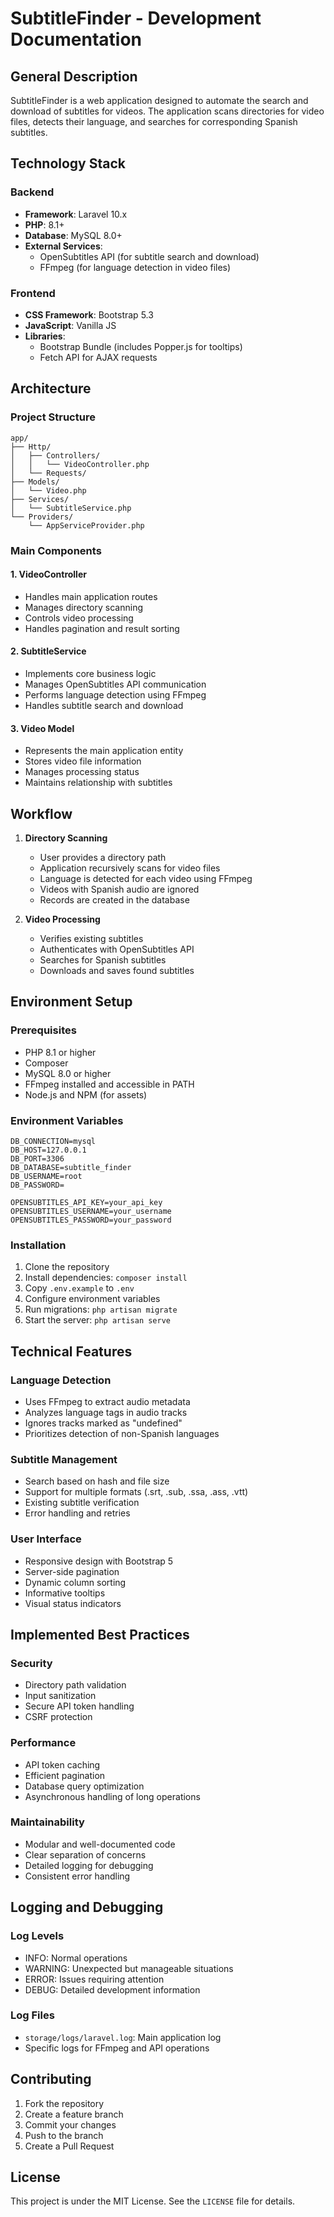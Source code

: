 # SubtitleFinder - Development Documentation

## General Description
SubtitleFinder is a web application designed to automate the search and download of subtitles for videos. The application scans directories for video files, detects their language, and searches for corresponding Spanish subtitles.

## Technology Stack

### Backend
- **Framework**: Laravel 10.x
- **PHP**: 8.1+
- **Database**: MySQL 8.0+
- **External Services**:
  - OpenSubtitles API (for subtitle search and download)
  - FFmpeg (for language detection in video files)

### Frontend
- **CSS Framework**: Bootstrap 5.3
- **JavaScript**: Vanilla JS
- **Libraries**:
  - Bootstrap Bundle (includes Popper.js for tooltips)
  - Fetch API for AJAX requests

## Architecture

### Project Structure
```
app/
├── Http/
│   ├── Controllers/
│   │   └── VideoController.php
│   └── Requests/
├── Models/
│   └── Video.php
├── Services/
│   └── SubtitleService.php
└── Providers/
    └── AppServiceProvider.php
```

### Main Components

#### 1. VideoController
- Handles main application routes
- Manages directory scanning
- Controls video processing
- Handles pagination and result sorting

#### 2. SubtitleService
- Implements core business logic
- Manages OpenSubtitles API communication
- Performs language detection using FFmpeg
- Handles subtitle search and download

#### 3. Video Model
- Represents the main application entity
- Stores video file information
- Manages processing status
- Maintains relationship with subtitles

## Workflow

1. **Directory Scanning**
   - User provides a directory path
   - Application recursively scans for video files
   - Language is detected for each video using FFmpeg
   - Videos with Spanish audio are ignored
   - Records are created in the database

2. **Video Processing**
   - Verifies existing subtitles
   - Authenticates with OpenSubtitles API
   - Searches for Spanish subtitles
   - Downloads and saves found subtitles

## Environment Setup

### Prerequisites
- PHP 8.1 or higher
- Composer
- MySQL 8.0 or higher
- FFmpeg installed and accessible in PATH
- Node.js and NPM (for assets)

### Environment Variables
```env
DB_CONNECTION=mysql
DB_HOST=127.0.0.1
DB_PORT=3306
DB_DATABASE=subtitle_finder
DB_USERNAME=root
DB_PASSWORD=

OPENSUBTITLES_API_KEY=your_api_key
OPENSUBTITLES_USERNAME=your_username
OPENSUBTITLES_PASSWORD=your_password
```

### Installation
1. Clone the repository
2. Install dependencies: `composer install`
3. Copy `.env.example` to `.env`
4. Configure environment variables
5. Run migrations: `php artisan migrate`
6. Start the server: `php artisan serve`

## Technical Features

### Language Detection
- Uses FFmpeg to extract audio metadata
- Analyzes language tags in audio tracks
- Ignores tracks marked as "undefined"
- Prioritizes detection of non-Spanish languages

### Subtitle Management
- Search based on hash and file size
- Support for multiple formats (.srt, .sub, .ssa, .ass, .vtt)
- Existing subtitle verification
- Error handling and retries

### User Interface
- Responsive design with Bootstrap 5
- Server-side pagination
- Dynamic column sorting
- Informative tooltips
- Visual status indicators

## Implemented Best Practices

### Security
- Directory path validation
- Input sanitization
- Secure API token handling
- CSRF protection

### Performance
- API token caching
- Efficient pagination
- Database query optimization
- Asynchronous handling of long operations

### Maintainability
- Modular and well-documented code
- Clear separation of concerns
- Detailed logging for debugging
- Consistent error handling

## Logging and Debugging

### Log Levels
- INFO: Normal operations
- WARNING: Unexpected but manageable situations
- ERROR: Issues requiring attention
- DEBUG: Detailed development information

### Log Files
- `storage/logs/laravel.log`: Main application log
- Specific logs for FFmpeg and API operations

## Contributing
1. Fork the repository
2. Create a feature branch
3. Commit your changes
4. Push to the branch
5. Create a Pull Request

## License
This project is under the MIT License. See the `LICENSE` file for details.
